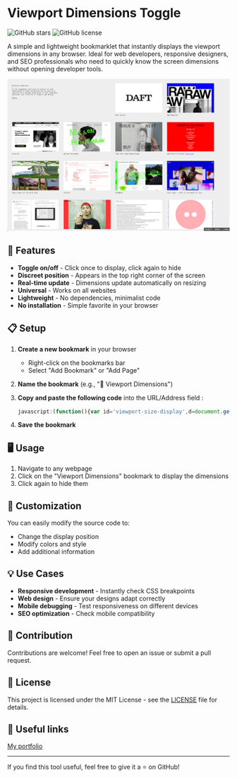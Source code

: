 # Viewport Dimensions Toggle

![GitHub stars](https://img.shields.io/github/stars/jblouvet/viewport-dimensions-toggle?style=social)
![GitHub license](https://img.shields.io/github/license/jblouvet/viewport-dimensions-toggle)

A simple and lightweight bookmarklet that instantly displays the viewport dimensions in any browser. Ideal for web developers, responsive designers, and SEO professionals who need to quickly know the screen dimensions without opening developer tools.

![Screenshot of the tool in action](screenshot.jpeg)

## 🚀 Features

- **Toggle on/off** - Click once to display, click again to hide
- **Discreet position** - Appears in the top right corner of the screen
- **Real-time update** - Dimensions update automatically on resizing
- **Universal** - Works on all websites
- **Lightweight** - No dependencies, minimalist code
- **No installation** - Simple favorite in your browser

## 📋 Setup

1. **Create a new bookmark** in your browser
   - Right-click on the bookmarks bar
   - Select "Add Bookmark" or "Add Page"

2. **Name the bookmark** (e.g., "📐 Viewport Dimensions")

3. **Copy and paste the following code** into the URL/Address field :
   ```javascript
   javascript:(function(){var id='viewport-size-display',d=document.getElementById(id);if(d){window.removeEventListener('resize',d._updateFn);d.remove();}else{d=document.createElement('div');d.id=id;d.style.cssText='position:fixed;bottom:0;right:0;background:rgba(0,0,0,0.7);color:white;padding:5px;z-index:9999;font-size:14px;border-radius:3px;';d._updateFn=function(){d.innerHTML='Viewport: '+window.innerWidth+'px × '+window.innerHeight+'px';};d._updateFn();window.addEventListener('resize',d._updateFn);document.body.appendChild(d);}})();
	 ```

4. **Save the bookmark**

## 🖥️ Usage

1. Navigate to any webpage
2. Click on the "Viewport Dimensions" bookmark to display the dimensions
3. Click again to hide them

## 🔧 Customization

You can easily modify the source code to:

- Change the display position
- Modify colors and style
- Add additional information

## 💡 Use Cases

- **Responsive development** - Instantly check CSS breakpoints
- **Web design** - Ensure your designs adapt correctly
- **Mobile debugging** - Test responsiveness on different devices
- **SEO optimization** - Check mobile compatibility

## 🤝 Contribution

Contributions are welcome! Feel free to open an issue or submit a pull request.

## 📄 License

This project is licensed under the MIT License - see the [LICENSE](LICENSE) file for details.

## 🔗 Useful links

[My portfolio](https://jblouvet.com)

---

If you find this tool useful, feel free to give it a ⭐ on GitHub!